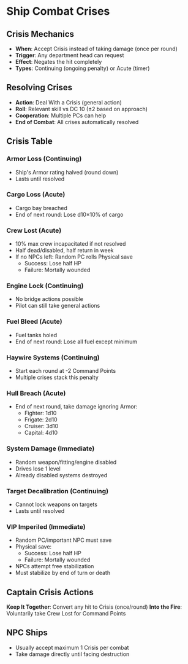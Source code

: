 # Ship Combat Crises

## Crisis Mechanics
- **When**: Accept Crisis instead of taking damage (once per round)
- **Trigger**: Any department head can request
- **Effect**: Negates the hit completely
- **Types**: Continuing (ongoing penalty) or Acute (timer)

## Resolving Crises
- **Action**: Deal With a Crisis (general action)
- **Roll**: Relevant skill vs DC 10 (±2 based on approach)
- **Cooperation**: Multiple PCs can help
- **End of Combat**: All crises automatically resolved

## Crisis Table

### Armor Loss (Continuing)
- Ship's Armor rating halved (round down)
- Lasts until resolved

### Cargo Loss (Acute)
- Cargo bay breached
- End of next round: Lose d10×10% of cargo

### Crew Lost (Acute)
- 10% max crew incapacitated if not resolved
- Half dead/disabled, half return in week
- If no NPCs left: Random PC rolls Physical save
  - Success: Lose half HP
  - Failure: Mortally wounded

### Engine Lock (Continuing)
- No bridge actions possible
- Pilot can still take general actions

### Fuel Bleed (Acute)
- Fuel tanks holed
- End of next round: Lose all fuel except minimum

### Haywire Systems (Continuing)
- Start each round at -2 Command Points
- Multiple crises stack this penalty

### Hull Breach (Acute)
- End of next round, take damage ignoring Armor:
  - Fighter: 1d10
  - Frigate: 2d10
  - Cruiser: 3d10
  - Capital: 4d10

### System Damage (Immediate)
- Random weapon/fitting/engine disabled
- Drives lose 1 level
- Already disabled systems destroyed

### Target Decalibration (Continuing)
- Cannot lock weapons on targets
- Lasts until resolved

### VIP Imperiled (Immediate)
- Random PC/important NPC must save
- Physical save:
  - Success: Lose half HP
  - Failure: Mortally wounded
- NPCs attempt free stabilization
- Must stabilize by end of turn or death

## Captain Crisis Actions
**Keep It Together**: Convert any hit to Crisis (once/round)
**Into the Fire**: Voluntarily take Crew Lost for Command Points

## NPC Ships
- Usually accept maximum 1 Crisis per combat
- Take damage directly until facing destruction